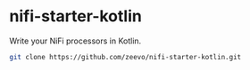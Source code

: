# nifi-starter-kotlin

Write your NiFi processors in Kotlin.

```bash
git clone https://github.com/zeevo/nifi-starter-kotlin.git
```
